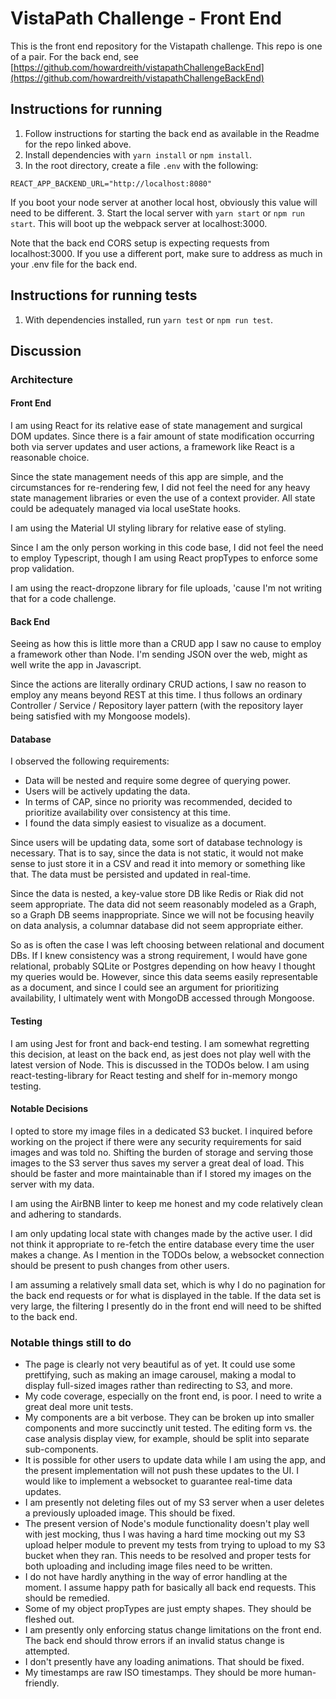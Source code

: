 # VistaPath Challenge - Front End

This is the front end repository for the Vistapath challenge. This repo is one of a pair. For the back end, see
[https://github.com/howardreith/vistapathChallengeBackEnd](https://github.com/howardreith/vistapathChallengeBackEnd)

## Instructions for running

1. Follow instructions for starting the back end as available in the Readme for the repo linked above.
2. Install dependencies with `yarn install` or `npm install`.
3. In the root directory, create a file `.env` with the following:
```
REACT_APP_BACKEND_URL="http://localhost:8080"
```
If you boot your node server at another local host, obviously this value will need to be different.
3. Start the local server with `yarn start` or `npm run start`. This will boot up the webpack server at localhost:3000.

Note that the back end CORS setup is expecting requests from localhost:3000. If you use a different port, make sure
to address as much in your .env file for the back end.

## Instructions for running tests

1. With dependencies installed, run `yarn test` or `npm run test`.

## Discussion

### Architecture

#### Front End

I am using React for its relative ease of state management and surgical DOM updates. Since there is a fair amount of
state modification occurring both via server updates and user actions, a framework like React is a reasonable choice.

Since the state management needs of this app are simple, and the circumstances for re-rendering few,
I did not feel the need for any heavy state management libraries or even the use of a context provider.
All state could be adequately managed via local useState hooks.

I am using the Material UI styling library for relative ease of styling.

Since I am the only person working in this code base, I did not feel the need to employ Typescript, though
I am using React propTypes to enforce some prop validation.

I am using the react-dropzone library for file uploads, 'cause I'm not writing that for a code challenge.

#### Back End

Seeing as how this is little more than a CRUD app I saw no cause to employ a framework other than Node. I'm sending
JSON over the web, might as well write the app in Javascript.

Since the actions are literally ordinary CRUD actions, I saw no reason to employ any means beyond REST at this time.
I thus follows an ordinary Controller / Service / Repository layer pattern (with the repository layer being satisfied
with my Mongoose models).

#### Database

I observed the following requirements:

* Data will be nested and require some degree of querying power.
* Users will be actively updating the data.
* In terms of CAP, since no priority was recommended, decided to prioritize availability over consistency at this time.
* I found the data simply easiest to visualize as a document.

Since users will be updating data, some sort of database technology is necessary. That is to say, since the data is
not static, it would not make sense to just store it in a CSV and read it into memory or something like that. The
data must be persisted and updated in real-time.

Since the data is nested, a key-value store DB like Redis or Riak did not seem appropriate. The data did not seem
reasonably modeled as a Graph, so a Graph DB seems inappropriate. Since we will not be focusing heavily on data
analysis, a columnar database did not seem appropriate either.

So as is often the case I was left choosing between relational and document DBs. If I knew consistency was a
strong requirement, I would have gone relational, probably SQLite or Postgres depending on how heavy I thought
my queries would be. However, since this data seems easily representable as a document, and since I could see
an argument for prioritizing availability, I ultimately went with MongoDB accessed through Mongoose.

#### Testing

I am using Jest for front and back-end testing. I am somewhat regretting this decision, at least on the back end,
as jest does not play well with the latest version of Node. This is discussed in the TODOs below.
I am using react-testing-library for React testing and shelf for in-memory mongo testing.

#### Notable Decisions

I opted to store my image files in a dedicated S3 bucket. I inquired before working on the project
if there were any security requirements for said images and was told no. Shifting the burden of
storage and serving those images to the S3 server thus saves my server a great deal of load. This should be faster
and more maintainable than if I stored my images on the server with my data.

I am using the AirBNB linter to keep me honest and my code relatively clean and adhering to standards.

I am only updating local state with changes made by the active user. I did not think it appropriate to re-fetch
the entire database every time the user makes a change. As I mention in the TODOs below, a websocket connection
should be present to push changes from other users.

I am assuming a relatively small data set, which is why I do no pagination for the back end requests
or for what is displayed in the table. If the data set is very large, the filtering I presently do in the
front end will need to be shifted to the back end.

### Notable things still to do

* The page is clearly not very beautiful as of yet. It could use some prettifying, such as making an image carousel,
making a modal to display full-sized images rather than redirecting to S3, and more.
* My code coverage, especially on the front end, is poor. I need to write a great deal more unit tests.
* My components are a bit verbose. They can be broken up into smaller components and more succinctly unit tested.
The editing form vs. the case analysis display view, for example, should be split into separate sub-components.
* It is possible for other users to update data while I am using the app, and the present implementation will not
push these updates to the UI. I would like to implement a websocket to guarantee real-time data updates.
* I am presently not deleting files out of my S3 server when a user deletes a previously uploaded image. This should
be fixed.
* The present version of Node's module functionality doesn't play well with jest mocking, thus I was having a hard time 
mocking out my S3 upload helper module to prevent my tests from trying to upload to my S3 bucket when they ran. This
needs to be resolved and proper tests for both uploading and including image files need to be written.
* I do not have hardly anything in the way of error handling at the moment. I assume happy path for basically
all back end requests. This should be remedied.
* Some of my object propTypes are just empty shapes. They should be fleshed out.
* I am presently only enforcing status change limitations on the front end. The back end should throw
errors if an invalid status change is attempted.
* I don't presently have any loading animations. That should be fixed.
* My timestamps are raw ISO timestamps. They should be more human-friendly.